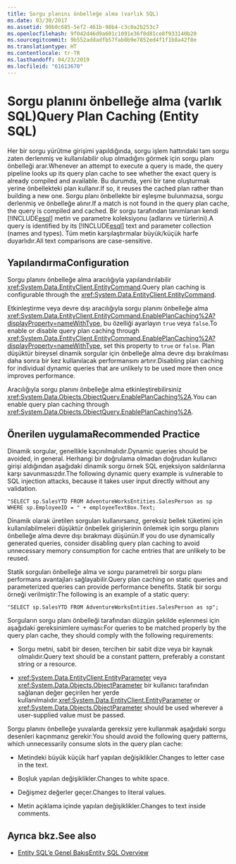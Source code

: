 ```yaml
---
title: Sorgu planını önbelleğe alma (varlık SQL)
ms.date: 03/30/2017
ms.assetid: 90b0c685-5ef2-461b-98b4-c3c0a2b253c7
ms.openlocfilehash: 9f042d46d9a601c1091e36f8d81ce8f933140b20
ms.sourcegitcommit: 9b552addadfb57fab0b9e7852ed4f1f1b8a42f8e
ms.translationtype: HT
ms.contentlocale: tr-TR
ms.lasthandoff: 04/23/2019
ms.locfileid: "61613670"
---
```

# <a name="query-plan-caching-entity-sql"></a><span data-ttu-id="8d11a-102">Sorgu planını önbelleğe alma (varlık SQL)</span><span class="sxs-lookup"><span data-stu-id="8d11a-102">Query Plan Caching (Entity SQL)</span></span>
<span data-ttu-id="8d11a-103">Her bir sorgu yürütme girişimi yapıldığında, sorgu işlem hattındaki tam sorgu zaten derlenmiş ve kullanılabilir olup olmadığını görmek için sorgu planı önbelleği arar.</span><span class="sxs-lookup"><span data-stu-id="8d11a-103">Whenever an attempt to execute a query is made, the query pipeline looks up its query plan cache to see whether the exact query is already compiled and available.</span></span> <span data-ttu-id="8d11a-104">Bu durumda, yeni bir tane oluşturmak yerine önbellekteki plan kullanır.</span><span class="sxs-lookup"><span data-stu-id="8d11a-104">If so, it reuses the cached plan rather than building a new one.</span></span> <span data-ttu-id="8d11a-105">Sorgu planı önbellekte bir eşleşme bulunmazsa, sorgu derlenmiş ve önbelleğe alınır.</span><span class="sxs-lookup"><span data-stu-id="8d11a-105">If a match is not found in the query plan cache, the query is compiled and cached.</span></span> <span data-ttu-id="8d11a-106">Bir sorgu tarafından tanımlanan kendi [!INCLUDE[esql](../../../../../../includes/esql-md.md)] metin ve parametre koleksiyonu (adlarını ve türlerini).</span><span class="sxs-lookup"><span data-stu-id="8d11a-106">A query is identified by its [!INCLUDE[esql](../../../../../../includes/esql-md.md)] text and parameter collection (names and types).</span></span> <span data-ttu-id="8d11a-107">Tüm metin karşılaştırmalar büyük/küçük harfe duyarlıdır.</span><span class="sxs-lookup"><span data-stu-id="8d11a-107">All text comparisons are case-sensitive.</span></span>  
  
## <a name="configuration"></a><span data-ttu-id="8d11a-108">Yapılandırma</span><span class="sxs-lookup"><span data-stu-id="8d11a-108">Configuration</span></span>  
 <span data-ttu-id="8d11a-109">Sorgu planını önbelleğe alma aracılığıyla yapılandırılabilir <xref:System.Data.EntityClient.EntityCommand>.</span><span class="sxs-lookup"><span data-stu-id="8d11a-109">Query plan caching is configurable through the <xref:System.Data.EntityClient.EntityCommand>.</span></span>  
  
 <span data-ttu-id="8d11a-110">Etkinleştirme veya devre dışı aracılığıyla sorgu planını önbelleğe alma <xref:System.Data.EntityClient.EntityCommand.EnablePlanCaching%2A?displayProperty=nameWithType>, bu özelliği ayarlayın `true` veya `false`.</span><span class="sxs-lookup"><span data-stu-id="8d11a-110">To enable or disable query plan caching through <xref:System.Data.EntityClient.EntityCommand.EnablePlanCaching%2A?displayProperty=nameWithType>, set this property to `true` or `false`.</span></span> <span data-ttu-id="8d11a-111">Plan düşüktür bireysel dinamik sorgular için önbelleğe alma devre dışı bırakılması daha sonra bir kez kullanılacak performansını artırır.</span><span class="sxs-lookup"><span data-stu-id="8d11a-111">Disabling plan caching for individual dynamic queries that are unlikely to be used more then once improves performance.</span></span>  
  
 <span data-ttu-id="8d11a-112">Aracılığıyla sorgu planını önbelleğe alma etkinleştirebilirsiniz <xref:System.Data.Objects.ObjectQuery.EnablePlanCaching%2A>.</span><span class="sxs-lookup"><span data-stu-id="8d11a-112">You can enable query plan caching through <xref:System.Data.Objects.ObjectQuery.EnablePlanCaching%2A>.</span></span>  
  
## <a name="recommended-practice"></a><span data-ttu-id="8d11a-113">Önerilen uygulama</span><span class="sxs-lookup"><span data-stu-id="8d11a-113">Recommended Practice</span></span>  
 <span data-ttu-id="8d11a-114">Dinamik sorgular, genellikle kaçınılmalıdır.</span><span class="sxs-lookup"><span data-stu-id="8d11a-114">Dynamic queries should be avoided, in general.</span></span> <span data-ttu-id="8d11a-115">Herhangi bir doğrulama olmadan doğrudan kullanıcı girişi aldığından aşağıdaki dinamik sorgu örnek SQL enjeksiyon saldırılarına karşı savunmasızdır.</span><span class="sxs-lookup"><span data-stu-id="8d11a-115">The following dynamic query example is vulnerable to SQL injection attacks, because it takes user input directly without any validation.</span></span>  
  
 `"SELECT sp.SalesYTD FROM AdventureWorksEntities.SalesPerson as sp WHERE sp.EmployeeID = " + employeeTextBox.Text;`  
  
 <span data-ttu-id="8d11a-116">Dinamik olarak üretilen sorguları kullanırsanız, gereksiz bellek tüketimi için kullanılabilmeleri düşüktür önbellek girişlerinin önlemek için sorgu planını önbelleğe alma devre dışı bırakmayı düşünün.</span><span class="sxs-lookup"><span data-stu-id="8d11a-116">If you do use dynamically generated queries, consider disabling query plan caching to avoid unnecessary memory consumption for cache entries that are unlikely to be reused.</span></span>  
  
 <span data-ttu-id="8d11a-117">Statik sorguları önbelleğe alma ve sorgu parametreli bir sorgu planı performans avantajları sağlayabilir.</span><span class="sxs-lookup"><span data-stu-id="8d11a-117">Query plan caching on static queries and parameterized queries can provide performance benefits.</span></span> <span data-ttu-id="8d11a-118">Statik bir sorgu örneği verilmiştir:</span><span class="sxs-lookup"><span data-stu-id="8d11a-118">The following is an example of a static query:</span></span>  
  
```  
"SELECT sp.SalesYTD FROM AdventureWorksEntities.SalesPerson as sp";  
```  
  
 <span data-ttu-id="8d11a-119">Sorguların sorgu planı önbelleği tarafından düzgün şekilde eşlenmesi için aşağıdaki gereksinimlere uyması:</span><span class="sxs-lookup"><span data-stu-id="8d11a-119">For queries to be matched properly by the query plan cache, they should comply with the following requirements:</span></span>  
  
- <span data-ttu-id="8d11a-120">Sorgu metni, sabit bir desen, tercihen bir sabit dize veya bir kaynak olmalıdır.</span><span class="sxs-lookup"><span data-stu-id="8d11a-120">Query text should be a constant pattern, preferably a constant string or a resource.</span></span>  
  
- <span data-ttu-id="8d11a-121"><xref:System.Data.EntityClient.EntityParameter> veya <xref:System.Data.Objects.ObjectParameter> bir kullanıcı tarafından sağlanan değer geçirilen her yerde kullanılmalıdır.</span><span class="sxs-lookup"><span data-stu-id="8d11a-121"><xref:System.Data.EntityClient.EntityParameter> or <xref:System.Data.Objects.ObjectParameter> should be used wherever a user-supplied value must be passed.</span></span>  
  
 <span data-ttu-id="8d11a-122">Sorgu planını önbelleğe yuvalarda gereksiz yere kullanmak aşağıdaki sorgu desenleri kaçınmanız gerekir:</span><span class="sxs-lookup"><span data-stu-id="8d11a-122">You should avoid the following query patterns, which unnecessarily consume slots in the query plan cache:</span></span>  
  
- <span data-ttu-id="8d11a-123">Metindeki büyük küçük harf yapılan değişiklikler.</span><span class="sxs-lookup"><span data-stu-id="8d11a-123">Changes to letter case in the text.</span></span>  
  
- <span data-ttu-id="8d11a-124">Boşluk yapılan değişiklikler.</span><span class="sxs-lookup"><span data-stu-id="8d11a-124">Changes to white space.</span></span>  
  
- <span data-ttu-id="8d11a-125">Değişmez değerler geçer.</span><span class="sxs-lookup"><span data-stu-id="8d11a-125">Changes to literal values.</span></span>  
  
- <span data-ttu-id="8d11a-126">Metin açıklama içinde yapılan değişiklikler.</span><span class="sxs-lookup"><span data-stu-id="8d11a-126">Changes to text inside comments.</span></span>  
  
## <a name="see-also"></a><span data-ttu-id="8d11a-127">Ayrıca bkz.</span><span class="sxs-lookup"><span data-stu-id="8d11a-127">See also</span></span>

- [<span data-ttu-id="8d11a-128">Entity SQL’e Genel Bakış</span><span class="sxs-lookup"><span data-stu-id="8d11a-128">Entity SQL Overview</span></span>](../../../../../../docs/framework/data/adonet/ef/language-reference/entity-sql-overview.md)
